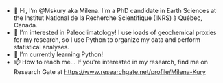 - 👋 Hi, I’m @Mskury aka Milena. I'm a PhD candidate in Earth Sciences at the Institut National de la Recherche Scientifique (INRS) à Québec, Canada.
- 👀 I’m interested in Paleoclimatology! I use loads of geochemical proxies for my research, so I use Python to organize my data and perform statistical analyses.
- 🌱 I’m currently learning Python!
- 📫 How to reach me... If you're interested in my research, find me on Research Gate at https://www.researchgate.net/profile/Milena-Kury

<!---
Mskury/Mskury is a ✨ special ✨ repository because its `README.md` (this file) appears on your GitHub profile.
You can click the Preview link to take a look at your changes.
--->

